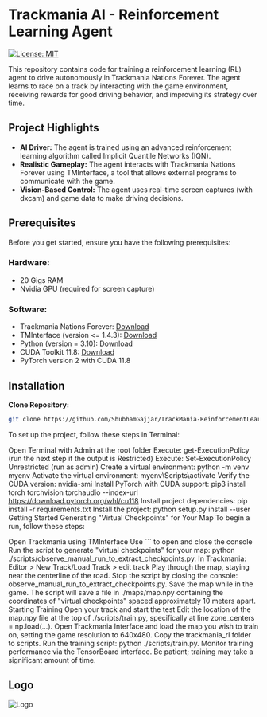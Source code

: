 # Trackmania AI - Reinforcement Learning Agent

[![License: MIT](https://img.shields.io/badge/License-MIT-yellow.svg)](https://opensource.org/licenses/MIT)

This repository contains code for training a reinforcement learning (RL) agent to drive autonomously in Trackmania Nations Forever. The agent learns to race on a track by interacting with the game environment, receiving rewards for good driving behavior, and improving its strategy over time.

## Project Highlights

* **AI Driver:** The agent is trained using an advanced reinforcement learning algorithm called Implicit Quantile Networks (IQN). 
* **Realistic Gameplay:** The agent interacts with Trackmania Nations Forever using TMInterface, a tool that allows external programs to communicate with the game.
* **Vision-Based Control:** The agent uses real-time screen captures (with dxcam) and game data to make driving decisions.

## Prerequisites

Before you get started, ensure you have the following prerequisites:

### Hardware:

* 20 Gigs RAM
* Nvidia GPU (required for screen capture)

### Software:

* Trackmania Nations Forever: [Download](https://nadeo-download.cdn.ubi.com/trackmaniaforever/tmnationsforever_setup.exe)
* TMInterface (version <= 1.4.3): [Download](https://donadigo.com/files/TMInterface/TMInterface_1.4.3_Setup.exe)
* Python (version = 3.10): [Download](https://www.python.org/downloads/release/python-3100/)
* CUDA Toolkit 11.8: [Download](https://developer.nvidia.com/cuda-11-8-0-download-archive?target_os=Windows&target_arch=x86_64&target_version=11&target_type=exe_local)
* PyTorch version 2 with CUDA 11.8

## Installation

**Clone Repository:**
```bash
git clone https://github.com/ShubhamGajjar/TrackMania-ReinforcementLearning.git
```

To set up the project, follow these steps in Terminal:

Open Terminal with Admin at the root folder
Execute: get-ExecutionPolicy (run the next step if the output is Restricted)
Execute: Set-ExecutionPolicy Unrestricted (run as admin)
Create a virtual environment: python -m venv myenv
Activate the virtual environment: myenv\Scripts\activate
Verify the CUDA version: nvidia-smi
Install PyTorch with CUDA support: pip3 install torch torchvision torchaudio --index-url https://download.pytorch.org/whl/cu118
Install project dependencies: pip install -r requirements.txt
Install the project: python setup.py install --user
Getting Started
Generating "Virtual Checkpoints" for Your Map
To begin a run, follow these steps:

Open Trackmania using TMInterface
Use ``` to open and close the console
Run the script to generate "virtual checkpoints" for your map: python ./scripts/observe_manual_run_to_extract_checkpoints.py.
In Trackmania: Editor > New Track/Load Track > edit track
Play through the map, staying near the centerline of the road.
Stop the script by closing the console: observe_manual_run_to_extract_checkpoints.py.
Save the map while in the game. The script will save a file in ./maps/map.npy containing the coordinates of "virtual checkpoints" spaced approximately 10 meters apart.
Starting Training
Open your track and start the test
Edit the location of the map.npy file at the top of ./scripts/train.py, specifically at line zone_centers = np.load(...).
Open Trackmania Interface and load the map you wish to train on, setting the game resolution to 640x480.
Copy the trackmania_rl folder to scripts.
Run the training script: python ./scripts/train.py.
Monitor training performance via the TensorBoard interface.
Be patient; training may take a significant amount of time.

## Logo
![Logo](https://github.com/user-attachments/assets/846ba420-4b3e-40f6-acac-15138404fe36)
